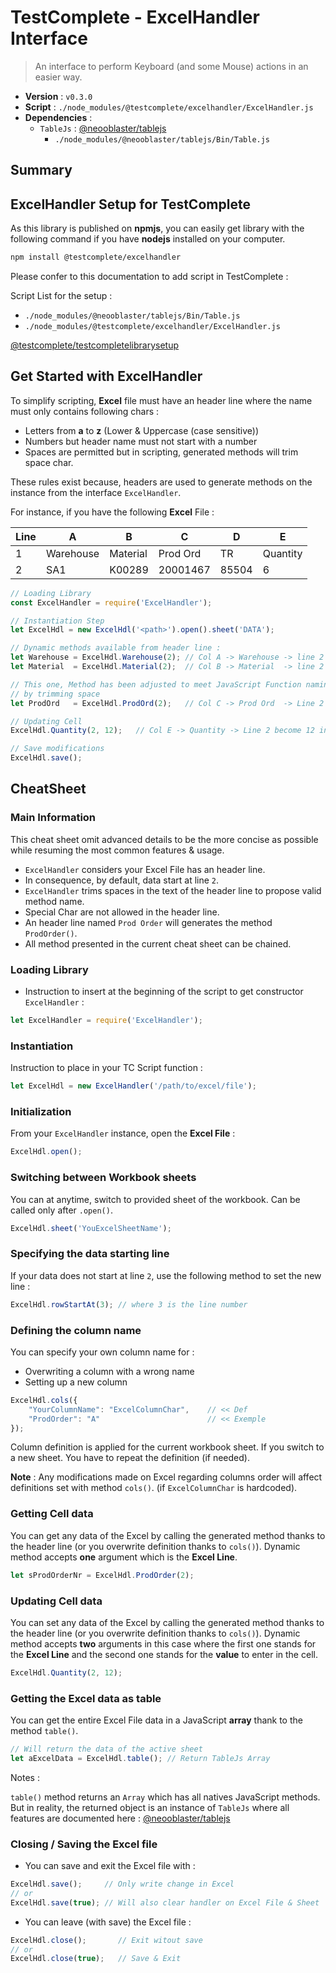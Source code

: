 # TestComplete - ExcelHandler Interface

> An interface to perform Keyboard (and some Mouse) actions in an easier way.

* **Version** : ``v0.3.0``
* **Script** : ``./node_modules/@testcomplete/excelhandler/ExcelHandler.js``
* **Dependencies** :
    * ``TableJs`` : [@neooblaster/tablejs](https://www.npmjs.com/package/@neooblaster/tablejs)
        * ``./node_modules/@neooblaster/tablejs/Bin/Table.js``



## Summary

[](BeginSummary)
[](EndSummary)



## ExcelHandler Setup for TestComplete

As this library is published on **npmjs**,
you can easily get library with the following command
if you have **nodejs** installed on your computer.

````bash
npm install @testcomplete/excelhandler
````

Please confer to this documentation to add script in TestComplete :

Script List for the setup :

* ``./node_modules/@neooblaster/tablejs/Bin/Table.js``
* ``./node_modules/@testcomplete/excelhandler/ExcelHandler.js``

[@testcomplete/testcompletelibrarysetup](https://www.npmjs.com/package/@testcomplete/testcompletelibrarysetup)



## Get Started with ExcelHandler

To simplify scripting, 
**Excel** file must have an header line
where the name must only contains following chars :

- Letters from **a** to **z** (Lower & Uppercase (case sensitive))
- Numbers but header name must not start with a number
- Spaces are permitted but in scripting, generated methods will trim space char.

These rules exist because, headers are used to generate methods on the instance
from the interface ``ExcelHandler``.

For instance, if you have the following **Excel** File :

| Line | A | B | C | D | E |
|---|---|---|---|---|---|
| 1 | Warehouse | Material | Prod Ord | TR | Quantity |
| 2 | SA1 | K00289 | 20001467 | 85504 | 6 |
 
````js
// Loading Library
const ExcelHandler = require('ExcelHandler');

// Instantiation Step
let ExcelHdl = new ExcelHdl('<path>').open().sheet('DATA');

// Dynamic methods available from header line :
let Warehouse = ExcelHdl.Warehouse(2); // Col A -> Warehouse -> line 2 = SA1
let Material  = ExcelHdl.Material(2);  // Col B -> Material  -> line 2 = K00289

// This one, Method has been adjusted to meet JavaScript Function naming convention rule
// by trimming space
let ProdOrd   = ExcelHdl.ProdOrd(2);   // Col C -> Prod Ord  -> Line 2 = 20001467

// Updating Cell
ExcelHdl.Quantity(2, 12);   // Col E -> Quantity -> Line 2 become 12 instead of 6

// Save modifications
ExcelHdl.save();
````



## CheatSheet

### Main Information

This cheat sheet omit advanced details to be the more concise as 
possible while resuming the most common features & usage.

* ``ExcelHandler`` considers your Excel File has an header line.
* In consequence, by default, data start at line ``2``.
* ``ExcelHandler`` trims spaces in the text of the header line to
propose valid method name.
* Special Char are not allowed in the header line.
* An header line named ``Prod Order`` will generates the method
``ProdOrder()``.
* All method presented in the current cheat sheet can be chained.



### Loading Library

* Instruction to insert at the beginning of the script to get
constructor ``ExcelHandler`` :

````js
let ExcelHandler = require('ExcelHandler');
````


### Instantiation

Instruction to place in your TC Script function :

````js
let ExcelHdl = new ExcelHandler('/path/to/excel/file');
````



### Initialization

From your ``ExcelHandler`` instance, open the **Excel File** : 

````js
ExcelHdl.open();
````



### Switching between Workbook sheets

You can at anytime, switch to provided sheet of the workbook.
Can be called only after ``.open()``.

````js
ExcelHdl.sheet('YouExcelSheetName');
````



### Specifying the data starting line

If your data does not start at line ``2``,
use the following method to set the new line :

````js
ExcelHdl.rowStartAt(3); // where 3 is the line number
````



### Defining the column name

You can specify your own column name for :

* Overwriting a column with a wrong name 
* Setting up a new column

````js
ExcelHdl.cols({
    "YourColumnName": "ExcelColumnChar",    // << Def
    "ProdOrder": "A"                        // << Exemple
});
````

Column definition is applied for the current workbook sheet.
If you switch to a new sheet. You have to repeat 
the definition (if needed).

**Note** : Any modifications made on Excel regarding columns order will 
affect definitions set with method ``cols()``.
(if `ExcelColumnChar` is hardcoded). 



### Getting Cell data

You can get any data of the Excel by calling the generated
method thanks to the header line (or you overwrite definition
thanks to `cols()`). Dynamic method accepts **one** argument which
is the **Excel Line**.

````js
let sProdOrderNr = ExcelHdl.ProdOrder(2);
````



### Updating Cell data

You can set any data of the Excel by calling the generated
method thanks to the header line (or you overwrite definition
thanks to `cols()`). 
Dynamic method accepts **two** arguments in this case where
the first one stands for the **Excel Line** and the second one stands for the
**value** to enter in the cell.

````js
ExcelHdl.Quantity(2, 12);
````



### Getting the Excel data as table

You can get the entire Excel File data in a JavaScript **array**
thank to the method ``table()``.

````js
// Will return the data of the active sheet
let aExcelData = ExcelHdl.table(); // Return TableJs Array
````

Notes :

``table()`` method returns an `Array` which has all natives JavaScript methods.
But in reality, the returned object is an instance of ``TableJs`` 
where all features are
documented here : [@neooblaster/tablejs](https://www.npmjs.com/package/@neooblaster/tablejs)



### Closing / Saving the Excel file

* You can save and exit the Excel file with :

````js
ExcelHdl.save();     // Only write change in Excel
// or
ExcelHdl.save(true); // Will also clear handler on Excel File & Sheet
````

* You can leave (with save) the Excel file :

````js
ExcelHdl.close();       // Exit witout save
// or
ExcelHdl.close(true);   // Save & Exit
````